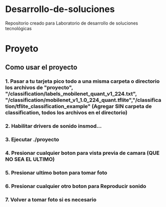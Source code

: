 # Desarrollo-de-soluciones
Repositorio creado para Laboratorio de desarrollo de soluciones tecnológicas

# Proyeto  

## Como usar el proyecto
### 1. Pasar a tu tarjeta pico todo a una misma carpeta o directorio los archivos de "proyecto", "/classification/labels_mobilenet_quant_v1_224.txt", "/classification/mobilenet_v1_1.0_224_quant.tflite","/classification/tflite_classification_example" (Agregar SIN carpeta de classification, todos los archivos en el directorio)
### 2. Habilitar drivers de sonido insmod...
### 3. Ejecutar ./proyecto
### 4. Presionar cualquier boton para vista previa de camara (QUE NO SEA EL ULTIMO)
### 5. Presionar ultimo boton para tomar foto
### 6. Presionar cualquier otro boton para Reproducir sonido

### 7. Volver a tomar foto si es necesario
